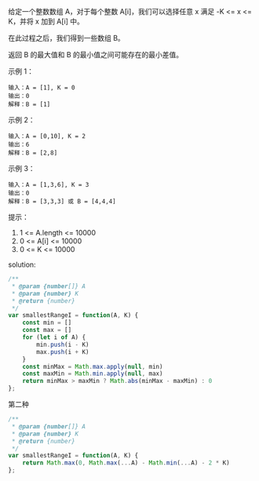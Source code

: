 给定一个整数数组 A，对于每个整数 A[i]，我们可以选择任意 x 满足 -K <= x <= K，并将 x 加到 A[i] 中。

在此过程之后，我们得到一些数组 B。

返回 B 的最大值和 B 的最小值之间可能存在的最小差值。

示例 1：

```text
输入：A = [1], K = 0
输出：0
解释：B = [1]
```

示例 2：

```text
输入：A = [0,10], K = 2
输出：6
解释：B = [2,8]
```

示例 3：

```text
输入：A = [1,3,6], K = 3
输出：0
解释：B = [3,3,3] 或 B = [4,4,4]
```

提示：

1. 1 <= A.length <= 10000
2. 0 <= A[i] <= 10000
3. 0 <= K <= 10000

solution:

```javascript
/**
 * @param {number[]} A
 * @param {number} K
 * @return {number}
 */
var smallestRangeI = function(A, K) {
    const min = []
    const max = []
    for (let i of A) {
        min.push(i - K)
        max.push(i + K)
    }
    const minMax = Math.max.apply(null, min)
    const maxMin = Math.min.apply(null, max)
    return minMax > maxMin ? Math.abs(minMax - maxMin) : 0
};
```

第二种

```javascript
/**
 * @param {number[]} A
 * @param {number} K
 * @return {number}
 */
var smallestRangeI = function(A, K) {
    return Math.max(0, Math.max(...A) - Math.min(...A) - 2 * K)
};
```
